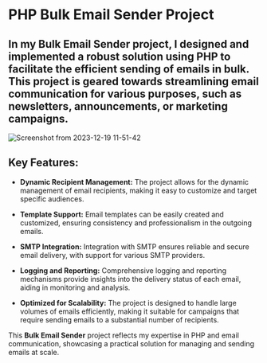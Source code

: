 # PHP Bulk Email Sender Project


## In my Bulk Email Sender project, I designed and implemented a robust solution using PHP to facilitate the efficient sending of emails in bulk. This project is geared towards streamlining email communication for various purposes, such as newsletters, announcements, or marketing campaigns.

![Screenshot from 2023-12-19 11-51-42](https://github.com/yusfate4/Bulk-email-sender/assets/65573250/9de1fa7e-d6d1-4067-8430-e4ce9d6cd026)

## Key Features:


- **Dynamic Recipient Management:** The project allows for the dynamic management of email recipients, making it easy to customize and target specific audiences.

- **Template Support:** Email templates can be easily created and customized, ensuring consistency and professionalism in the outgoing emails.

- **SMTP Integration:** Integration with SMTP ensures reliable and secure email delivery, with support for various SMTP providers.

- **Logging and Reporting:** Comprehensive logging and reporting mechanisms provide insights into the delivery status of each email, aiding in monitoring and analysis.

- **Optimized for Scalability:** The project is designed to handle large volumes of emails efficiently, making it suitable for campaigns that require sending emails to a substantial number of recipients.

This **Bulk Email Sender** project reflects my expertise in PHP and email communication, showcasing a practical solution for managing and sending emails at scale.





